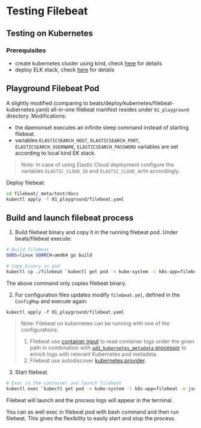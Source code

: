 # Testing Filebeat

## Testing on Kubernetes

### Prerequisites
- create kubernetes cluster using kind, check [here](https://github.com/k0ffee/beats/blob/main/metricbeat/module/kubernetes/_meta/test/docs/README.md) for details
- deploy ELK stack, check [here](https://github.com/k0ffee/beats/blob/main/metricbeat/module/kubernetes/_meta/test/docs/README.md) for details

## Playground Filebeat Pod

A slightly modified (comparing to beats/deploy/kubernetes/filebeat-kubernetes.yaml) all-in-one filebeat manifest resides under `01_playground` directory.
Modifications:
- the daemonset executes an infinite sleep command instead of starting filebeat.
- variables `ELASTICSEARCH_HOST`, `ELASTICSEARCH_PORT`, `ELASTICSEARCH_USERNAME`, `ELASTICSEARCH_PASSWORD` variables are set according to local kind EK stack.

> Note: In case of using Elastic Cloud deployment configure the variables `ELASTIC_CLOUD_ID` and `ELASTIC_CLOUD_AUTH` accordingly.

Deploy filebeat:
```bash
cd filebeat/_meta/test/docs
kubectl apply -f 01_playground/filebeat.yaml
```

## Build and launch filebeat process

1. Build filebeat binary and copy it in the running filebeat pod.
Under beats/filebeat execute:
```bash
# Build filebeat
GOOS=linux GOARCH=amd64 go build

# Copy binary in pod
kubectl cp ./filebeat `kubectl get pod -n kube-system -l k8s-app=filebeat -o jsonpath='{.items[].metadata.name}'`:/usr/share/filebeat/ -n kube-system
````
The above command only copies filebeat binary.

2. For configuration files updates modify `filebeat.yml`, defined in the `ConfigMap` and execute again:
```
kubectl apply -f 01_playground/filebeat.yaml
```
> Note: Filebeat on kubernetes can be running with one of the configurations:
> 1. Filebeat use [container input](https://www.elastic.co/guide/en/beats/filebeat/current/filebeat-input-container.html) to read container logs under the given
> path in combination with [`add_kubernetes_metadata` processor](https://www.elastic.co/guide/en/beats/filebeat/current/add-kubernetes-metadata.html) to enrich logs
> with relevant Kubernetes pod metadata.
> 2. Filebeat use autodiscover [kubernetes provider](https://www.elastic.co/guide/en/beats/filebeat/current/configuration-autodiscover.html#_kubernetes).

3. Start filebeat.
```bash
# Exec in the container and launch filebeat
kubectl exec `kubectl get pod -n kube-system -l k8s-app=filebeat -o jsonpath='{.items[].metadata.name}'` -n kube-system -- bash -c "filebeat -e -c /etc/filebeat.yml"
```
Filebeat will launch and the process logs will appear in the terminal.

You can as well exec in filebeat pod with bash command and then run filebeat.
This gives the flexibility to easily start and stop the process.
